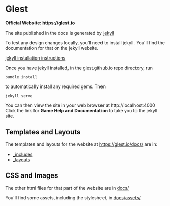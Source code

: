 # Glest

**Official Website: https://glest.io**

The site published in the docs is generated by [jekyll](https://jekyllrb.com/)

To test any design changes locally, you'll need to install jekyll.
You'll find the documentation for that on the jekyll website.

[jekyll installation instructions](https://jekyllrb.com/docs/installation/)

Once you have jekyll installed, in the glest.github.io repo
directory, run

    bundle install
    
to automatically install any required gems. Then

    jekyll serve

You can then view the site in your web browser at http://localhost:4000
Click the link for **Game Help and Documentation** to take you to the
jekyll site.

## Templates and Layouts

The templates and layouts for the website at https://glest.io/docs/
are in:

 * [_includes](https://github.com/Glest/glest.github.io/tree/master/_includes)
 * [_layouts](https://github.com/Glest/glest.github.io/tree/master/_layouts)

## CSS and Images

The other html files for that part of the website are in
[docs/](https://github.com/Glest/glest.github.io/tree/master/docs)

You'll find some assets, including the stylesheet, in [docs/assets/](https://github.com/Glest/glest.github.io/tree/master/docs/assets)
